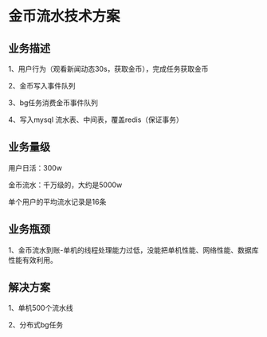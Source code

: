 # 金币流水技术方案

## 业务描述

1、用户行为（观看新闻动态30s，获取金币），完成任务获取金币

2、金币写入事件队列

3、bg任务消费金币事件队列

4、写入mysql 流水表、中间表，覆盖redis（保证事务）



## 业务量级

用户日活：300w

金币流水：千万级的，大约是5000w

单个用户的平均流水记录是16条

## 业务瓶颈

1、金币流水到账-单机的线程处理能力过低，没能把单机性能、网络性能、数据库性能有效利用。

## 解决方案

1、单机500个流水线

2、分布式bg任务